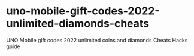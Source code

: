 # uno-mobile-gift-codes-2022-unlimited-diamonds-cheats
UNO Mobile gift codes 2022 unlimited coins and diamonds Cheats Hacks guide
